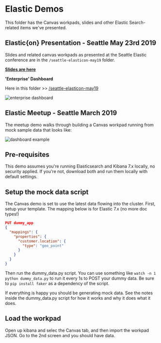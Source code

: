 # Elastic Demos

This folder has the Canvas workpads, slides and other Elastic Search-related items we've presented.

## Elastic{on} Presentation - Seattle May 23rd 2019

Slides and related canvas workpads as presented at the Seattle Elastic conference are in the `/seattle-elasticon-may19` folder.

[**Slides are here**](https://github.com/tmobile/elastic-demos/blob/master/seattle-elasticon-may19/T-Mobile%20Elasticon%202019%20SEA.pdf)

**'Enterprise' Dashboard**

Here in this folder >> [/seattle-elasticon-may19](https://github.com/tmobile/elastic-demos/tree/master/seattle-elasticon-may19)

![enterprise dashboard](https://raw.githubusercontent.com/tmobile/elastic-demos/master/seattle-elasticon-may19/ezgif-2-0e687b9c4ecc.gif)

## Elastic Meetup - Seattle March 2019

The meetup demo walks through building a Canvas workpad running from mock sample data that looks like:

![dashboard example](https://raw.githubusercontent.com/tmobile/elastic-demos/master/images/tmo-example-dash.gif)

## Pre-requisites

This demo assumes you're running Elasticsearch and Kibana 7.x locally, no security applied. If you're not, download both and run them locally with default settings.

## Setup the mock data script

The Canvas demo is set to use the latest data flowing into the cluster. First, setup your template. The mapping below is for Elastic 7.x (no more doc types!)

``` json
PUT dummy_app
{
  "mappings": {
    "properties": {
      "customer.location": {
        "type": "geo_point"
      }
    }
  }
}
```

Then run the dummy_data.py script. You can use something like `watch -n 1 python dummy_data.py` to run it every 1s to POST your dummy data. Be sure to `pip install faker` as a dependency of the script.

If everything is happy you should be generating mock data. See the notes inside the dummy_data.py script for how it works and why it does what it does.

## Load the workpad

Open up kibana and selec the Canvas tab, and then import the workpad JSON. Go to the 2nd screen and you should have data.

